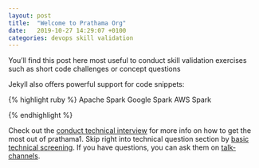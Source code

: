 ```yaml
---
layout: post
title:  "Welcome to Prathama Org"
date:   2019-10-27 14:29:07 +0100
categories: devops skill validation
---
```

You’ll find this post here most useful to conduct skill validation exercises such as short code challenges or concept questions




Jekyll also offers powerful support for code snippets:

{% highlight ruby %}
Apache Spark
Google Spark
AWS Spark

{% endhighlight %}

Check out the [conduct technical interview][skill-validation] for more info on how to get the most out of prathama1. Skip right into technical question section by [basic technical screening][skill-based-concept-questions-docs]. If you have questions, you can ask them on [talk-channels][sanjayanand-profile-page].

[skill-based-concept-questions-docs]: https://sanjayanand.pro/prathama-org/technical
[skill-based-code-challenges-docs]:   https://sanjayanand.pro/prathama-org/coding
[sanjayanand-profile-page]: https://sanjayanand.pro/contactme

[skill-validation]: https://sanjayanand.pro/skills
